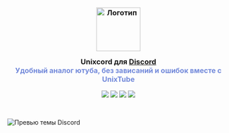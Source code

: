 <h3 align="center">
	<img src="https://github.com/l033er/unixcord/blob/main/unixcord.png" width="100" alt="Логотип"/><br/>
	<img src="https://raw.githubusercontent.com/catppuccin/catppuccin/main/assets/misc/transparent.png" height="30" width="0px"/>
	Unixcord для <a href="https://discord.com/">Discord</a>
	<img src="https://raw.githubusercontent.com/catppuccin/catppuccin/main/assets/misc/transparent.png" height="30" width="0px"/>
	<br/>
	<span style="font-size: 16px; color: #7289DA;"> Удобный аналог ютуба, без зависаний и ошибок вместе с UnixTube</span>
</h3>

<p align="center">
    <a href="https://github.com/l033er/UnixTube/stargazers"><img src="https://img.shields.io/github/stars/l033er/UnixTube?colorA=363a4f&colorB=b7bdf8&style=for-the-badge"></a>
    <a href="https://github.com/l033er/UnixTube/issues"><img src="https://img.shields.io/github/issues/l033er/UnixTube?colorA=363a4f&colorB=f5a97f&style=for-the-badge"></a>
    <a href="https://github.com/l033er/UnixTube/contributors"><img src="https://img.shields.io/github/contributors/l033er/UnixTube?colorA=363a4f&colorB=a6da95&style=for-the-badge"></a>
    <a href="https://github.com/l033er/UnixTube/forks"><img src="https://img.shields.io/github/forks/l033erUnixTube?colorA=363a4f&colorB=f4dbd6&style=for-the-badge"></a>
</p>

&nbsp;
</p>

![Превью темы Discord](https://media.discordapp.net/attachments/1276446945489190957/1276657272231038987/image.png?ex=66d041fc&is=66cef07c&hm=b766a4f4a4e105113dad6745b143419c6af2cc6ae924cc478a32fc33a1484335&=&format=webp&quality=lossless&width=1156&height=654)

